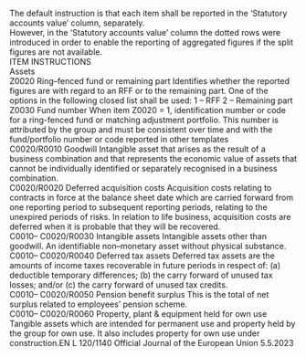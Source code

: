  
The default instruction is that each item shall be reported in the ‘Statutory accounts value’ column, separately.  
However, in the ‘Statutory accounts value’ column the dotted rows were introduced in order to enable the reporting of 
aggregated figures if the split figures are not available.  
ITEM  INSTRUCTIONS  
Assets  
Z0020  Ring–fenced fund or 
remaining part  Identifies whether the reported figures are with regard to an RFF or to the remaining 
part. One of the options in the following closed list shall be used: 
1 – RFF 
2 – Remaining part  
Z0030  Fund number  When item Z0020 = 1, identification number or code for a ring-fenced fund or 
matching adjustment portfolio. This number is attributed by the group and must be 
consistent over time and with the fund/portfolio number or code reported in other 
templates  
C0020/R0010  Goodwill  Intangible asset that arises as the result of a business combination and that represents 
the economic value of assets that cannot be individually identified or separately 
recognised in a business combination.  
C0020/R0020  Deferred acquisition 
costs  Acquisition costs relating to contracts in force at the balance sheet date which are 
carried forward from one reporting period to subsequent reporting periods, relating to 
the unexpired periods of risks. In relation to life business, acquisition costs are deferred 
when it is probable that they will be recovered.  
C0010– 
C0020/R0030  Intangible assets  Intangible assets other than goodwill. An identifiable non–monetary asset without 
physical substance.  
C0010– 
C0020/R0040  Deferred tax assets  Deferred tax assets are the amounts of income taxes recoverable in future periods in 
respect of: 
(a) deductible temporary differences; 
(b) the carry forward of unused tax losses; and/or 
(c) the carry forward of unused tax credits.  
C0010– 
C0020/R0050  Pension benefit surplus  This is the total of net surplus related to employees’ pension scheme.  
C0010– 
C0020/R0060  Property, plant & 
equipment held for own 
use  Tangible assets which are intended for permanent use and property held by the group 
for own use. It also includes property for own use under construction.EN  L 120/1140 Official Journal of the European Union 5.5.2023